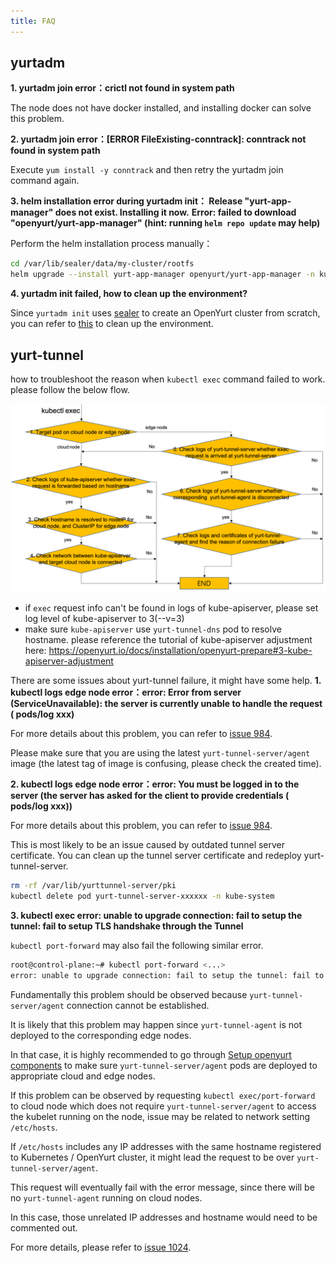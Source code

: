 ```yaml
---
title: FAQ
---
```



## **yurtadm**

**1. yurtadm join error：crictl not found in system path**

The node does not have docker installed, and installing docker can solve this problem.


**2. yurtadm join error：[ERROR FileExisting-conntrack]: conntrack not found in system path**

Execute `yum install -y conntrack` and then retry the yurtadm join command again.


**3. helm installation error during yurtadm init： Release "yurt-app-manager" does not exist. Installing it now.**
**Error: failed to download "openyurt/yurt-app-manager" (hint: running `helm repo update` may help)**

Perform the helm installation process manually：

```bash
cd /var/lib/sealer/data/my-cluster/rootfs
helm upgrade --install yurt-app-manager openyurt/yurt-app-manager -n kube-system -f manifests/yurt-app-manager-values.yaml
```

**4. yurtadm init failed, how to clean up the environment?**

Since `yurtadm init` uses [sealer](http://sealer.cool/) to create an OpenYurt cluster from scratch, you can refer to [this](http://sealer.cool/zh/help/faq.html#how-to-clean-host-environment-manually-when-sealer-apply-failed) to clean up the environment.


## **yurt-tunnel**

how to troubleshoot the reason when `kubectl exec` command failed to work. please follow the below flow.

![img](../../static/img/yurt-tunnel-troubleshooting.png)

- if `exec` request info can't be found in logs of kube-apiserver, please set log level of kube-apiserver to 3(--v=3)
- make sure `kube-apiserver` use `yurt-tunnel-dns` pod to resolve hostname. please reference the tutorial of kube-apiserver adjustment here: https://openyurt.io/docs/installation/openyurt-prepare#3-kube-apiserver-adjustment

There are some issues about yurt-tunnel failure, it might have some help.
**1. kubectl logs edge node error：error: Error from server (ServiceUnavailable): the server is currently unable to handle the request ( pods/log xxx)** 

For more details about this problem, you can refer to [issue 984](https://github.com/openyurtio/openyurt/issues/984).

Please make sure that you are using the latest `yurt-tunnel-server/agent` image (the latest tag of image is confusing, please check the created time).

**2. kubectl logs edge node error：error: You must be logged in to the server (the server has asked for the client to provide credentials ( pods/log xxx))** 

For more details about this problem, you can refer to [issue 984](https://github.com/openyurtio/openyurt/issues/984).

This is most likely to be an issue caused by outdated tunnel server certificate. You can clean up the tunnel server certificate and redeploy yurt-tunnel-server.

```bash
rm -rf /var/lib/yurttunnel-server/pki
kubectl delete pod yurt-tunnel-server-xxxxxx -n kube-system
```

**3. kubectl exec error: unable to upgrade connection: fail to setup the tunnel: fail to setup TLS handshake through the Tunnel**

`kubectl port-forward` may also fail the following similar error.

```bash
root@control-plane:~# kubectl port-forward <...>
error: unable to upgrade connection: fail to setup the tunnel: fail to setup TLS handshake through the Tunnel: write unix @->/tmp/interceptor-proxier.sock: write: broken pipe
```

Fundamentally this problem should be observed because `yurt-tunnel-server/agent` connection cannot be established.

It is likely that this problem may happen since `yurt-tunnel-agent` is not deployed to the corresponding edge nodes.

In that case, it is highly recommended to go through [Setup openyurt components](https://openyurt.io/docs/installation/manually-setup#32-setup-openyurtopenyurt-components) to make sure `yurt-tunnel-server/agent` pods are deployed to appropriate cloud and edge nodes.

If this problem can be observed by requesting `kubectl exec/port-forward` to cloud node which does not require `yurt-tunnel-server/agent` to access the kubelet running on the node, issue may be related to network setting `/etc/hosts`.

If `/etc/hosts` includes any IP addresses with the same hostname registered to Kubernetes / OpenYurt cluster, it might lead the request to be over `yurt-tunnel-server/agent`.

This request will eventually fail with the error message, since there will be no `yurt-tunnel-agent` running on cloud nodes.

In this case, those unrelated IP addresses and hostname would need to be commented out.

For more details, please refer to [issue 1024](https://github.com/openyurtio/openyurt/issues/1024).

